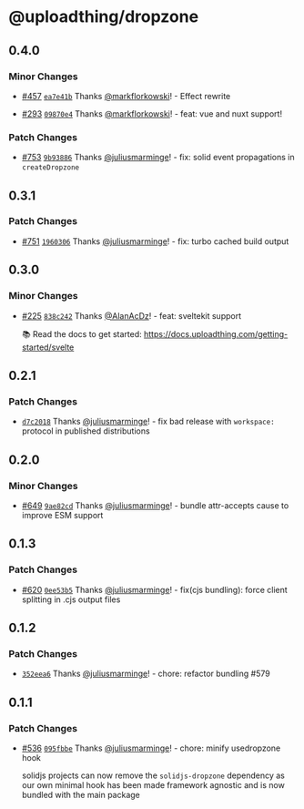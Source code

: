 # @uploadthing/dropzone

## 0.4.0

### Minor Changes

- [#457](https://github.com/pingdotgg/uploadthing/pull/457) [`ea7e41b`](https://github.com/pingdotgg/uploadthing/commit/ea7e41b5d9d85135540d9b51fa5551859fbe7623) Thanks [@markflorkowski](https://github.com/markflorkowski)! - Effect rewrite

- [#293](https://github.com/pingdotgg/uploadthing/pull/293) [`09870e4`](https://github.com/pingdotgg/uploadthing/commit/09870e43f310c15e48f0089e875c6d9663fd305b) Thanks [@markflorkowski](https://github.com/markflorkowski)! - feat: vue and nuxt support!

### Patch Changes

- [#753](https://github.com/pingdotgg/uploadthing/pull/753) [`9b93886`](https://github.com/pingdotgg/uploadthing/commit/9b938860d49a1a593e38804f81c759925d713605) Thanks [@juliusmarminge](https://github.com/juliusmarminge)! - fix: solid event propagations in `createDropzone`

## 0.3.1

### Patch Changes

- [#751](https://github.com/pingdotgg/uploadthing/pull/751) [`1960306`](https://github.com/pingdotgg/uploadthing/commit/196030685bc51a10df8cb413088fed37e7d5bb6c) Thanks [@juliusmarminge](https://github.com/juliusmarminge)! - fix: turbo cached build output

## 0.3.0

### Minor Changes

- [#225](https://github.com/pingdotgg/uploadthing/pull/225) [`838c242`](https://github.com/pingdotgg/uploadthing/commit/838c242806824f87f1a6f5788f34b1c470cb6bfe) Thanks [@AlanAcDz](https://github.com/AlanAcDz)! - feat: sveltekit support

  📚 Read the docs to get started: https://docs.uploadthing.com/getting-started/svelte

## 0.2.1

### Patch Changes

- [`d7c2018`](https://github.com/pingdotgg/uploadthing/commit/d7c2018f62c9e1ee9e0c11514e4ff3f28cc5e939) Thanks [@juliusmarminge](https://github.com/juliusmarminge)! - fix bad release with `workspace:` protocol in published distributions

## 0.2.0

### Minor Changes

- [#649](https://github.com/pingdotgg/uploadthing/pull/649) [`9ae82cd`](https://github.com/pingdotgg/uploadthing/commit/9ae82cd70ddca34f3e2547132d3b505fd665c205) Thanks [@juliusmarminge](https://github.com/juliusmarminge)! - bundle attr-accepts cause to improve ESM support

## 0.1.3

### Patch Changes

- [#620](https://github.com/pingdotgg/uploadthing/pull/620) [`0ee53b5`](https://github.com/pingdotgg/uploadthing/commit/0ee53b553e3304444d5fcf35fdfbd18cc317e668) Thanks [@juliusmarminge](https://github.com/juliusmarminge)! - fix(cjs bundling): force client splitting in .cjs output files

## 0.1.2

### Patch Changes

- [`352eea6`](https://github.com/pingdotgg/uploadthing/commit/352eea651218501f6535420287e8d8170faafec7) Thanks [@juliusmarminge](https://github.com/juliusmarminge)! - chore: refactor bundling #579

## 0.1.1

### Patch Changes

- [#536](https://github.com/pingdotgg/uploadthing/pull/536)
  [`095fbbe`](https://github.com/pingdotgg/uploadthing/commit/095fbbe0babc375bcb1c06ac096a3d4d6e02c0e2)
  Thanks [@juliusmarminge](https://github.com/juliusmarminge)! - chore: minify
  usedropzone hook

  solidjs projects can now remove the `solidjs-dropzone` dependency as our own
  minimal hook has been made framework agnostic and is now bundled with the main
  package

